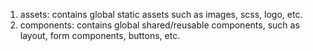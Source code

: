 1. assets: contains global static assets such as images, scss, logo, etc.
2. components: contains global shared/reusable components, such as layout, form components, buttons, etc.
   <!-- pages: contains the main components for each page or route of the app. -->
   <!-- services: contains JavaScript modules for API calls, data processing, etc. -->
   <!-- store: contains Redux-specific code for state management, such as actions and reducers. -->
   <!-- utils: contains utility functions, helpers, constants, etc. -->
